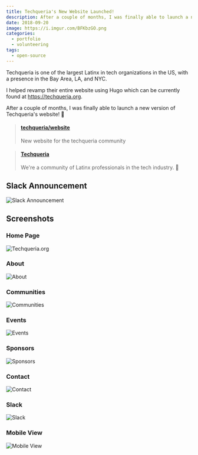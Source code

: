 ```yaml
---
title: Techqueria's New Website Launched!
description: After a couple of months, I was finally able to launch a new version of Techqueria's website! 🌮
date: 2018-09-20
image: https://i.imgur.com/BFKbzGO.png
categories:
  - portfolio
  - volunteering
tags:
  - open-source
---
```


Techqueria is one of the largest Latinx in tech organizations in the US, with a presence in the Bay Area, LA, and NYC.

I helped revamp their entire website using Hugo which can be currently found at https://techqueria.org.

After a couple of months, I was finally able to launch a new version of Techqueria's website! 🎉

<blockquote class="embedly-card"><h4><a href="https://github.com/techqueria/website">techqueria/website</a></h4><p>New website for the techqueria community</p></blockquote>
<script async src="//cdn.embedly.com/widgets/platform.js" charset="UTF-8"></script>

<blockquote class="embedly-card"><h4><a href="https://techqueria.org/">Techqueria</a></h4><p>We're a community of Latinx professionals in the tech industry. 🌮️</p></blockquote>
<script async src="//cdn.embedly.com/widgets/platform.js" charset="UTF-8"></script>

## Slack Announcement

![Slack Announcement](https://i.imgur.com/KTAC8cF.jpg)

## Screenshots

### Home Page

![Techqueria.org](https://i.imgur.com/tQybo3m.png)

### About

![About](https://i.imgur.com/MMU7dOy.png)

### Communities

![Communities](https://i.imgur.com/QJR6HjS.png)

### Events

![Events](https://i.imgur.com/0SzGfEg.png)

### Sponsors

![Sponsors](https://i.imgur.com/KIyBhV3.png)

### Contact

![Contact](https://i.imgur.com/CB9Mb0O.png)

### Slack

![Slack](https://i.imgur.com/sxC8sqA.png)

### Mobile View

![Mobile View](https://i.imgur.com/Waxo31s.png)
